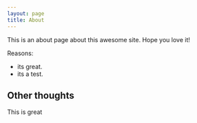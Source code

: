 ```yaml
---
layout: page
title: About
---
```


This is an about page about this awesome site.
Hope you love it!

Reasons:
- its great.
- its a test.

## Other thoughts

This is great

